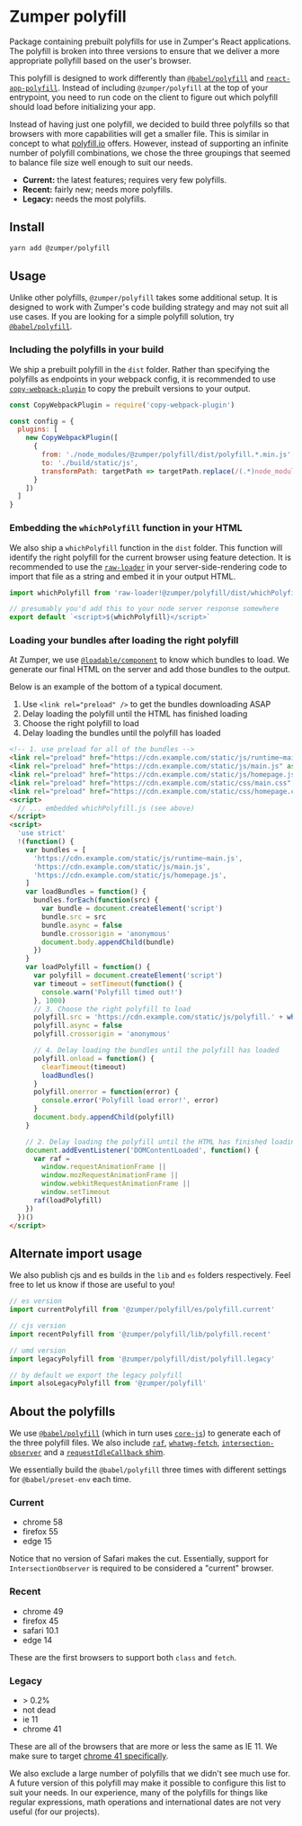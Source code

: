 # Zumper polyfill

Package containing prebuilt polyfills for use in Zumper's React applications. The polyfill is broken into three versions to ensure that we deliver a more appropriate pollyfill based on the user's browser.

This polyfill is designed to work differently than [`@babel/polyfill`](https://babeljs.io/docs/en/babel-polyfill) and [`react-app-polyfill`](https://github.com/facebook/create-react-app/tree/master/packages/react-app-polyfill). Instead of including `@zumper/polyfill` at the top of your entrypoint, you need to run code on the client to figure out which polyfill should load before initializing your app.

Instead of having just one polyfill, we decided to build three polyfills so that browsers with more capabilities will get a smaller file. This is similar in concept to what [polyfill.io](https://polyfill.io/v2/docs/) offers. However, instead of supporting an infinite number of polyfill combinations, we chose the three groupings that seemed to balance file size well enough to suit our needs.

- **Current:** the latest features; requires very few polyfills.
- **Recent:** fairly new; needs more polyfills.
- **Legacy:** needs the most polyfills.

## Install

```bash
yarn add @zumper/polyfill
```

## Usage

Unlike other polyfills, `@zumper/polyfill` takes some additional setup. It is designed to work with Zumper's code building strategy and may not suit all use cases. If you are looking for a simple polyfill solution, try [`@babel/polyfill`](https://babeljs.io/docs/en/babel-polyfill).

### Including the polyfills in your build

We ship a prebuilt polyfill in the `dist` folder. Rather than specifying the polyfills as endpoints in your webpack config, it is recommended to use [`copy-webpack-plugin`](https://github.com/webpack-contrib/copy-webpack-plugin) to copy the prebuilt versions to your output.

```js
const CopyWebpackPlugin = require('copy-webpack-plugin')

const config = {
  plugins: [
    new CopyWebpackPlugin([
      {
        from: './node_modules/@zumper/polyfill/dist/polyfill.*.min.js',
        to: './build/static/js',
        transformPath: targetPath => targetPath.replace(/(.*)node_modules[/]@zumper[/]polyfill[/]dist[/](.*[.]min[.]js)$/, '$1$2'),
      }
    ])
  ]
}
```

### Embedding the `whichPolyfill` function in your HTML

We also ship a `whichPolyfill` function in the `dist` folder. This function will identify the right polyfill for the current browser using feature detection. It is recommended to use the [`raw-loader`](https://github.com/webpack-contrib/raw-loader) in your server-side-rendering code to import that file as a string and embed it in your output HTML.

```js
import whichPolyfill from 'raw-loader!@zumper/polyfill/dist/whichPolyfill.min.js'

// presumably you'd add this to your node server response somewhere
export default `<script>${whichPolyfill}</script>`
```

### Loading your bundles after loading the right polyfill

At Zumper, we use [`@loadable/component`](https://www.smooth-code.com/open-source/loadable-components/docs/server-side-rendering/) to know which bundles to load. We generate our final HTML on the server and add those bundles to the output.

Below is an example of the bottom of a typical document.

1. Use `<link rel="preload" />` to get the bundles downloading ASAP
2. Delay loading the polyfill until the HTML has finished loading
3. Choose the right polyfill to load
4. Delay loading the bundles until the polyfill has loaded

```html
<!-- 1. use preload for all of the bundles -->
<link rel="preload" href="https://cdn.example.com/static/js/runtime~main.js" as="script" />
<link rel="preload" href="https://cdn.example.com/static/js/main.js" as="script" />
<link rel="preload" href="https://cdn.example.com/static/js/homepage.js" as="script" />
<link rel="preload" href="https://cdn.example.com/static/css/main.css" as="style" />
<link rel="preload" href="https://cdn.example.com/static/css/homepage.css" as="style" />
<script>
  // ... embedded whichPolyfill.js (see above)
</script>
<script>
  'use strict'
  !(function() {
    var bundles = [
      'https://cdn.example.com/static/js/runtime~main.js',
      'https://cdn.example.com/static/js/main.js',
      'https://cdn.example.com/static/js/homepage.js',
    ]
    var loadBundles = function() {
      bundles.forEach(function(src) {
        var bundle = document.createElement('script')
        bundle.src = src
        bundle.async = false
        bundle.crossorigin = 'anonymous'
        document.body.appendChild(bundle)
      })
    }
    var loadPolyfill = function() {
      var polyfill = document.createElement('script')
      var timeout = setTimeout(function() {
        console.warn('Polyfill timed out!')
      }, 1000)
      // 3. Choose the right polyfill to load
      polyfill.src = 'https://cdn.example.com/static/js/polyfill.' + whichPolyfill() + '.min.js'
      polyfill.async = false
      polyfill.crossorigin = 'anonymous'

      // 4. Delay loading the bundles until the polyfill has loaded
      polyfill.onload = function() {
        clearTimeout(timeout)
        loadBundles()
      }
      polyfill.onerror = function(error) {
        console.error('Polyfill load error!', error)
      }
      document.body.appendChild(polyfill)
    }

    // 2. Delay loading the polyfill until the HTML has finished loading
    document.addEventListener('DOMContentLoaded', function() {
      var raf =
        window.requestAnimationFrame ||
        window.mozRequestAnimationFrame ||
        window.webkitRequestAnimationFrame ||
        window.setTimeout
      raf(loadPolyfill)
    })
  })()
</script>
```

## Alternate import usage

We also publish cjs and es builds in the `lib` and `es` folders respectively. Feel free to let us know if those are useful to you!

```js
// es version
import currentPolyfill from '@zumper/polyfill/es/polyfill.current'

// cjs version
import recentPolyfill from '@zumper/polyfill/lib/polyfill.recent'

// umd version
import legacyPolyfill from '@zumper/polyfill/dist/polyfill.legacy'

// by default we export the legacy polyfill
import alsoLegacyPolyfill from '@zumper/polyfill'
```

## About the polyfills

We use [`@babel/polyfill`](https://babeljs.io/docs/en/babel-polyfill) (which in turn uses [`core-js`](https://www.npmjs.com/package/core-js)) to generate each of the three polyfill files. We also include [`raf`](https://www.npmjs.com/package/raf), [`whatwg-fetch`](https://www.npmjs.com/package/whatwg-fetch), [`intersection-observer`](https://www.npmjs.com/package/intersection-observer) and a [`requestIdleCallback` shim](https://gist.github.com/paullewis/55efe5d6f05434a96c36).

We essentially build the `@babel/polyfill` three times with different settings for `@babel/preset-env` each time.

### Current
- chrome 58
- firefox 55
- edge 15

Notice that no version of Safari makes the cut. Essentially, support for `IntersectionObserver` is required to be considered a "current" browser.

### Recent
- chrome 49
- firefox 45
- safari 10.1
- edge 14

These are the first browsers to support both `class` and `fetch`.

### Legacy
- &gt; 0.2%
- not dead
- ie 11
- chrome 41

These are all of the browsers that are more or less the same as IE 11. We make sure to target [chrome 41 specifically](https://developers.google.com/search/docs/guides/rendering).

We also exclude a large number of polyfills that we didn't see much use for. A future version of this polyfill may make it possible to configure this list to suit your needs. In our experience, many of the polyfills for things like regular expressions, math operations and international dates are not very useful (for our projects).
